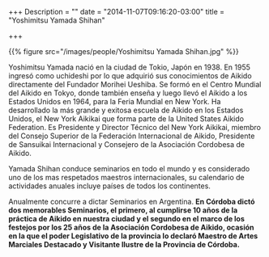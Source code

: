 +++
Description = ""
date = "2014-11-07T09:16:20-03:00"
title = "Yoshimitsu Yamada Shihan"

+++


{{% figure src="/images/people/Yoshimitsu Yamada Shihan.jpg" %}}


Yoshimitsu Yamada nació en la ciudad de Tokio, Japón en 1938.  En 1955 ingresó
como uchideshi por lo que adquirió sus conocimientos de Aikido directamente del
Fundador Morihei Ueshiba.  Se formó en el Centro Mundial del Aikido en Tokyo,
donde también enseña y luego llevó el Aikido a los Estados Unidos en 1964, para
la Feria Mundial en New York.  Ha desarrollado la más grande y exitosa escuela
de Aikido en los Estados Unidos, el New York Aikikai que forma parte de la
United States Aikido Federation. Es Presidente y Director Técnico del New York
Aikikai, miembro del Consejo Superior de la Federación Internacional de Aikido,
Presidente de Sansuikai Internacional y Consejero de la Asociación Cordobesa de
Aikido.

Yamada Shihan conduce seminarios en todo el mundo y es considerado uno de los
mas respetados maestros internacionales, su calendario de actividades anuales
incluye países de todos los continentes.

Anualmente concurre a dictar Seminarios en Argentina. **En Córdoba dictó dos
memorables Seminarios, el primero,  al cumplirse  10 años de la práctica  de
Aikido en nuestra ciudad  y el segundo en el marco de los festejos por los 25
años de la Asociación Cordobesa de Aikido, ocasión en la que el poder
Legislativo de la provincia lo declaró  Maestro de Artes Marciales Destacado y
Visitante Ilustre de la Provincia de Córdoba.**
